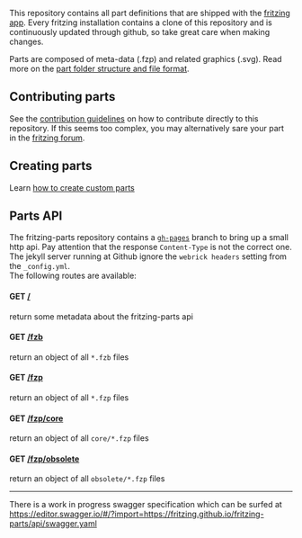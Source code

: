 This repository contains all part definitions that are shipped with the [fritzing app](https://github.com/fritzing/fritzing-app). Every fritzing installation contains a clone of this repository and is continuously updated through github, so take great care when making changes.

Parts are composed of meta-data (.fzp) and related graphics (.svg). Read more on the [part folder structure and file format](https://github.com/fritzing/fritzing-app/wiki/2.1-Part-file-format).

## Contributing parts

See the [contribution guidelines](https://github.com/fritzing/fritzing-parts/blob/master/CONTRIBUTING.md) on how to contribute directly to this repository. If this seems too complex, you may alternatively sare your part in the [fritzing forum](http://forum.fritzing.org/c/parts-submit).

## Creating parts

Learn [how to create custom parts](http://fritzing.org/learning/tutorials/creating-custom-parts/)

## Parts API

The fritzing-parts repository contains a [`gh-pages`](github.com/fritzing/fritzing-parts/tree/gh-pages) branch to bring up a small http api. Pay attention that the response `Content-Type` is not the correct one. The jekyll server running at Github ignore the `webrick headers` setting from the `_config.yml`.  
The following routes are available:

#### GET [/](`https://fritzing.github.io/fritzing-parts/`)
return some metadata about the fritzing-parts api

#### GET [/fzb](`https://fritzing.github.io/fritzing-parts/fzb`)
return an object of all `*.fzb` files

#### GET [/fzp](`https://fritzing.github.io/fritzing-parts/fzp`)
return an object of all `*.fzp` files

#### GET [/fzp/core](`https://fritzing.github.io/fritzing-parts/fzp/core`)
return an object of all `core/*.fzp` files

#### GET [/fzp/obsolete](`https://fritzing.github.io/fritzing-parts/fzp/obsolete`)
return an object of all `obsolete/*.fzp` files

---

There is a work in progress swagger specification which can be surfed at https://editor.swagger.io/#/?import=https://fritzing.github.io/fritzing-parts/api/swagger.yaml
